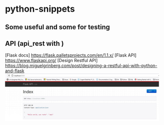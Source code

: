 # python-snippets

## Some useful and some for testing

## API (api_rest with )
[Flask docs] https://flask.palletsprojects.com/en/1.1.x/
[Flask API] https://www.flaskapi.org/
[Design Restful API] https://blog.miguelgrinberg.com/post/designing-a-restful-api-with-python-and-flask
![Screenshot](api_gui.jpg)